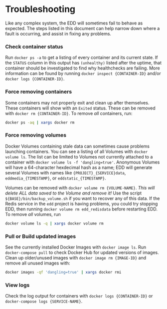 # Troubleshooting

Like any complex system, the EDD will sometimes fail to behave as expected. The
steps listed in this document can help narrow down where a fault is occurring,
and assist in fixing any problems.

### Check container status

Run `docker ps -a` to get a listing of every container and its current
state. If the `STATUS` column in this output has `(unhealthy)` listed after
the uptime, that container should be investigated to find why healthchecks
are failing. More information can be found by running
`docker inspect {CONTAINER-ID}` and/or `docker logs {CONTAINER-ID}`.

### Force removing containers

Some containers may not properly exit and clean up after themselves. These
containers will show with an `Exited` status. These can be removed with
`docker rm {CONTAINER-ID}`. To remove _all_ containers, run:

```bash
docker ps -aq | xargs docker rm
```

### Force removing volumes

Docker Volumes containing stale data can sometimes cause problems launching
containers. You can see a listing of all Volumes with `docker volume ls`.
The list can be limited to Volumes not currently attached to a container
with `docker volume ls -f 'dangling=true'`. Anonymous Volumes will have a
64-character hexdecimal hash as a name; EDD will generate several Volumes
with names like `{PROJECT}_{SERVICE}data`, `eddmedia_{TIMESTAMP}`, or
`eddstatic_{TIMESTAMP}`.

Volumes can be removed with `docker volume rm {VOLUME-NAME}`. _This will
delete ALL data saved to the Volume and remove it!_ Use the script
`${BASE}/bin/backup_volume.sh` if you want to recover any of this data. If
the Redis service in the `edd` project is having problems, you could try
stopping EDD, then running `docker volume rm edd_redisdata` before
restarting EDD. To remove _all_ volumes, run

```bash
docker volume ls -q | xargs docker volume rm
```

### Pull or Build updated images

See the currently installed Docker Images with `docker image ls`. Run
`docker-compose pull` to check Docker Hub for updated versions of images.
Clean up older/unused images with `docker image rm {IMAGE-ID}` and remove
all unused images with:

```bash
docker images -qf 'dangling=true' | xargs docker rmi
```

### View logs

Check the log output for containers with `docker logs {CONTAINER-ID}` or
`docker-compose logs {SERVICE-NAME}`.
